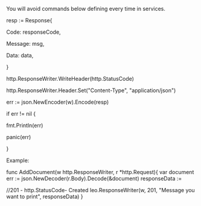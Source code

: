 You will avoid commands below defining every time in services.

resp := Response{

   Code:    responseCode,

   Message: msg,

   Data:    data,

}

http.ResponseWriter.WriteHeader(http.StatusCode)

http.ResponseWriter.Header.Set("Content-Type", "application/json")

err := json.NewEncoder(w).Encode(resp)

if err != nil {

   fmt.Println(err)

   panic(err)

}



Example:

func AddDocument(w http.ResponseWriter, r *http.Request){
  var document <YOur DOcument Model>
  err := json.NewDecoder(r.Body).Decode(&document)
  responseData := <DocumentQueryToDb>
  
  //201 - http.StatusCode- Created
  leo.ResponseWriter(w, 201, "Message you want to print", responseData)
}



